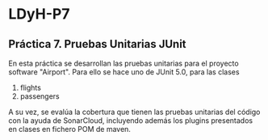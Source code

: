 # LDyH-P7

## Práctica 7. Pruebas Unitarias JUnit

En esta práctica se desarrollan las pruebas unitarias para el proyecto software "Airport". Para ello se hace uno de JUnit 5.0, para las clases 
1. flights
2. passengers

A su vez, se evalúa la cobertura que tienen las pruebas unitarias del código con la ayuda de SonarCloud, incluyendo además los plugins presentados en clases en fichero POM de maven.
